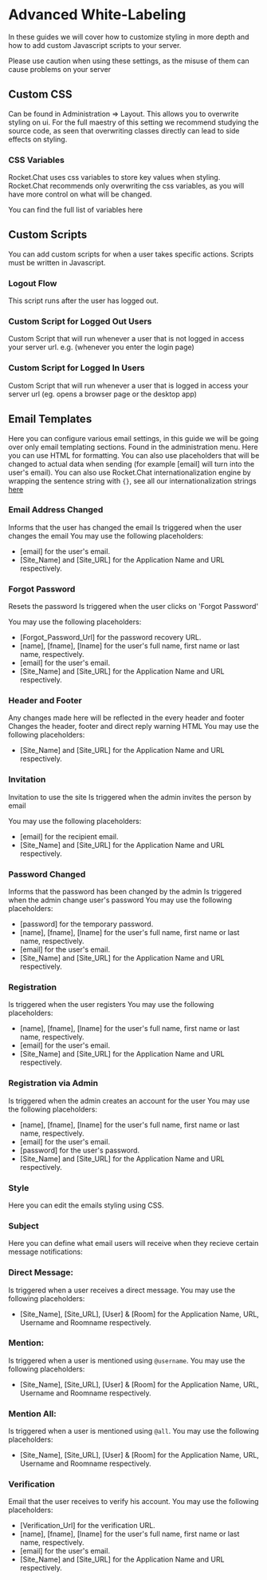 # Advanced White-Labeling

In these guides we will cover how to customize styling in more depth and how to add custom Javascript scripts to your server.

Please use caution when using these settings, as the misuse of them can cause problems on your server

## Custom CSS

Can be found in Administration =&gt; Layout. This allows you to overwrite styling on ui. For the full maestry of this setting we recommend studying the source code, as seen that overwriting classes directly can lead to side effects on styling.

### CSS Variables

Rocket.Chat uses css variables to store key values when styling. Rocket.Chat recommends only overwriting the css variables, as you will have more control on what will be changed.

You can find the full list of variables here

## Custom Scripts

You can add custom scripts for when a user takes specific actions. Scripts must be written in Javascript.

### Logout Flow

This script runs after the user has logged out.

### Custom Script for Logged Out Users

Custom Script that will run whenever a user that is not logged in access your server url. e.g. \(whenever you enter the login page\)

### Custom Script for Logged In Users

Custom Script that will run whenever a user that is logged in access your server url \(eg. opens a browser page or the desktop app\)

## Email Templates

Here you can configure various email settings, in this guide we will be going over only email templating sections. Found in the administration menu. Here you can use HTML for formatting. You can also use placeholders that will be changed to actual data when sending \(for example \[email\] will turn into the user's email\). You can also use Rocket.Chat internationalization engine by wrapping the sentence string with `{}`, see all our internationalization strings [here](https://github.com/RocketChat/Rocket.Chat/blob/develop/packages/rocketchat-i18n/i18n/en.i18n.json#L1198)

### Email Address Changed

Informs that the user has changed the email Is triggered when the user changes the email You may use the following placeholders:

* \[email\] for the user's email.
* \[Site\_Name\] and \[Site\_URL\] for the Application Name and URL respectively.

### Forgot Password

Resets the password Is triggered when the user clicks on 'Forgot Password'

You may use the following placeholders:

* \[Forgot\_Password\_Url\] for the password recovery URL.
* \[name\], \[fname\], \[lname\] for the user's full name, first name or last name, respectively.
* \[email\] for the user's email.
* \[Site\_Name\] and \[Site\_URL\] for the Application Name and URL respectively.

### Header and Footer

Any changes made here will be reflected in the every header and footer Changes the header, footer and direct reply warning HTML You may use the following placeholders:

* \[Site\_Name\] and \[Site\_URL\] for the Application Name and URL respectively.

### Invitation

Invitation to use the site Is triggered when the admin invites the person by email

You may use the following placeholders:

* \[email\] for the recipient email.
* \[Site\_Name\] and \[Site\_URL\] for the Application Name and URL respectively.

### Password Changed

Informs that the password has been changed by the admin Is triggered when the admin change user's password You may use the following placeholders:

* \[password\] for the temporary password.
* \[name\], \[fname\], \[lname\] for the user's full name, first name or last name, respectively.
* \[email\] for the user's email.
* \[Site\_Name\] and \[Site\_URL\] for the Application Name and URL respectively.

### Registration

Is triggered when the user registers You may use the following placeholders:

* \[name\], \[fname\], \[lname\] for the user's full name, first name or last name, respectively.
* \[email\] for the user's email.
* \[Site\_Name\] and \[Site\_URL\] for the Application Name and URL respectively.

### Registration via Admin

Is triggered when the admin creates an account for the user You may use the following placeholders:

* \[name\], \[fname\], \[lname\] for the user's full name, first name or last name, respectively.
* \[email\] for the user's email.
* \[password\] for the user's password.
* \[Site\_Name\] and \[Site\_URL\] for the Application Name and URL respectively.

### Style

Here you can edit the emails styling using CSS.

### Subject

Here you can define what email users will receive when they recieve certain message notifications:

### Direct Message:

Is triggered when a user receives a direct message. You may use the following placeholders:

* \[Site\_Name\], \[Site\_URL\], \[User\] & \[Room\] for the Application Name, URL, Username and Roomname respectively.

### Mention:

Is triggered when a user is mentioned using `@username`. You may use the following placeholders:

* \[Site\_Name\], \[Site\_URL\], \[User\] & \[Room\] for the Application Name, URL, Username and Roomname respectively.

### Mention All:

Is triggered when a user is mentioned using `@all`. You may use the following placeholders:

* \[Site\_Name\], \[Site\_URL\], \[User\] & \[Room\] for the Application Name, URL, Username and Roomname respectively.

### Verification

Email that the user receives to verify his account. You may use the following placeholders:

* \[Verification\_Url\] for the verification URL.
* \[name\], \[fname\], \[lname\] for the user's full name, first name or last name, respectively.
* \[email\] for the user's email.
* \[Site\_Name\] and \[Site\_URL\] for the Application Name and URL respectively.

